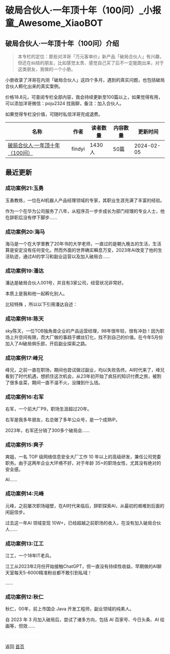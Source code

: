 # 破局合伙人·一年顶十年（100问）_小报童_Awesome_XiaoBOT

## 破局合伙人·一年顶十年（100问）介绍
> 本专栏的定位：那些对洋哥「万元客单价」新产品「破局合伙人」有兴趣，但还在纠结的朋友，比如感觉太贵、感觉自己买了后不一定能跑出来，对于这类朋友，我做的一个小册。    
    
小册收录了洋哥在内测「破局合伙人」这四个多月，遇到的真实问题，也包括破局合伙人孵化出来的真实案例。    
    
价格18.8元，可查阅专栏全部内容，我会持续更新至100篇以上，如果觉得有用，可以添加洋哥微信：poju2324 找我聊，备注：加入合伙人。    
    
如果觉得专栏没价值，可随时私信洋哥完成退费。  
  


|名称|作者|读者数量|内容数量|更新时间|
|---|---|---|---|---|
|[破局合伙人·一年顶十年（100问）](https://xiaobot.net/p/100200?refer=0b133df9-27dc-423b-8101-639049001c13)|findyi|1430人|50篇|2024-02-05|

## 最近更新
### 成功案例21:玉勇

玉勇教练，一位在AI机器人产品经理领域的专家，其职业生涯充满了丰富的经验。

作为一个在华为公司服务了八年，从程序员一步步成长为部门经理的专业人士，他在辞职后没有停下脚步......

### 成功案例20:海马

海马是一个在大学里教了20年书的大学老师，一直过的是朝九晚五的生活，生活算是安定没有任何变化。然而外面的世界确实瞬息万变，2023年AI改变了他的生活轨迹，通过AI的学习和副业运营以及加入破局合......

### 成功案例19:潘达

潘达是破局合伙人001号，并且有3家公司，经营状况非常好。

本质上是我和他一起孵化别人。

比较特殊 ，所以以下引用潘达自述：

### 成功案例18:陈天

sky陈天，一位TOB独角兽企业的产品运营经理，98年很年轻，很有冲劲！因为职场上升空间有限，而大厂做的事趋于螺丝钉化，找不到自己的价值。在今年5月份加入了AI破局俱乐部，开启副业探索之路。

### 成功案例17:峰兄

峰兄，之前一直在职场，期间也尝试做过副业，均以失败告终。AI时代来了，峰兄看到了时代机遇，想抓住这次机会，从23年初开始了疯狂的知识付费之旅，被割了很多韭菜，期间一直不温不火，没赚到什么钱。

### 成功案例16:右军

右军，一个前大厂P9，职场生涯超过20年。

右军是我多年朋友，右总做了多年公众号，是一个成熟IP。

2023年，右军还分销了300多个破局会......

### 成功案例15:爽子

爽姐，一名 TOP 级网络信息安全大厂工作 10 年以上的高级研发，兼任公司党委职务。由于这两年企业大环境不好，对于年龄
35+的职场女性，尤其没有绝对的安全感。

AI......

### 成功案例14:元峰

元峰，之前屡次职场碰壁，在AI时代来临后，辞职探索AI，从最初的艰难到后面的闲庭信步。

过去这一年AI 领域变现 10W+，已经超越之前职场的收入，在没有加入破局合伙人......

### 成功案例13:江工

江工，一个18年IT老兵。

江工从2023年2月份开始接触ChatGPT，但一直没有持续性收益，早期做的AI聊天室每天5-6000精准粉丝都不敢引到私域！

......

### 成功案例12:秋仁

秋仁，00年，前上市国企 Java 开发工程师，副业领域的纯素人。

自 2023 年 3 月加入破局后，尝试了诸多方向，包括 AI 百家号、今日头条、AI 绘画等，但效......


<a href="https://github.com/Reno9527/awesome-xiaobot" style="color: white; text-decoration: none;">awesome-xiaobot</a>

返回 [首页](../README.md)
